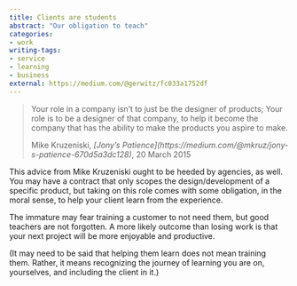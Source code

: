 ```yaml
---
title: Clients are students
abstract: "Our obligation to teach"
categories:
- work
writing-tags:
- service
- learning
- business
external: https://medium.com/@gerwitz/fc033a1752df
---
```


> Your role in a company isn’t to just be the designer of products; Your role is to be a designer of that company, to help it become the company that has the ability to make the products you aspire to make.
> <footer>Mike Kruzeniski, <cite>[Jony’s Patience](https://medium.com/@mkruz/jony-s-patience-670d5a3dc128)</cite>, 20 March 2015</footer>

This advice from Mike Kruzeniski ought to be heeded by agencies, as well. You may have a contract that only scopes the design/development of a specific product, but taking on this role comes with some obligation, in the moral sense, to help your client learn from the experience.

The immature may fear training a customer to not need them, but good teachers are not forgotten. A more likely outcome than losing work is that your next project will be more enjoyable and productive.

(It may need to be said that helping them learn does not mean training them. Rather, it means recognizing the journey of learning you are on, yourselves, and including the client in it.)
